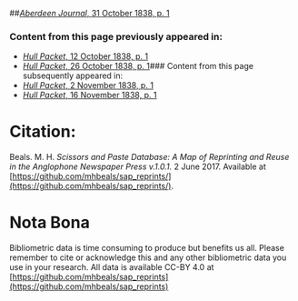 ##[*Aberdeen Journal*, 31 October 1838, p. 1](https://mhbeals.github.io/sap_html/Aberdeen-Journal/Aberdeen-Journal-31-October-1838-p-1)

### Content from this page previously appeared in:
+ [*Hull Packet*, 12 October 1838, p. 1](https://mhbeals.github.io/sap_html/Hull-Packet/Hull-Packet-12-October-1838-p-1)
+ [*Hull Packet*, 26 October 1838, p. 1](https://mhbeals.github.io/sap_html/Hull-Packet/Hull-Packet-26-October-1838-p-1)### Content from this page subsequently appeared in:
+ [*Hull Packet*, 2 November 1838, p. 1](https://mhbeals.github.io/sap_html/Hull-Packet/Hull-Packet-2-November-1838-p-1)
+ [*Hull Packet*, 16 November 1838, p. 1](https://mhbeals.github.io/sap_html/Hull-Packet/Hull-Packet-16-November-1838-p-1)
                    
# Citation: 

Beals. M. H. *Scissors and Paste Database: A Map of Reprinting and Reuse in the Anglophone Newspaper Press v.1.0.1.* 2 June 2017. Available at [https://github.com/mhbeals/sap_reprints/](https://github.com/mhbeals/sap_reprints/). 
                    
# Nota Bona

Bibliometric data is time consuming to produce but benefits us all. Please remember to cite or acknowledge this and any other bibliometric data you use in your research. All data is available CC-BY 4.0 at [https://github.com/mhbeals/sap_reprints](https://github.com/mhbeals/sap_reprints)